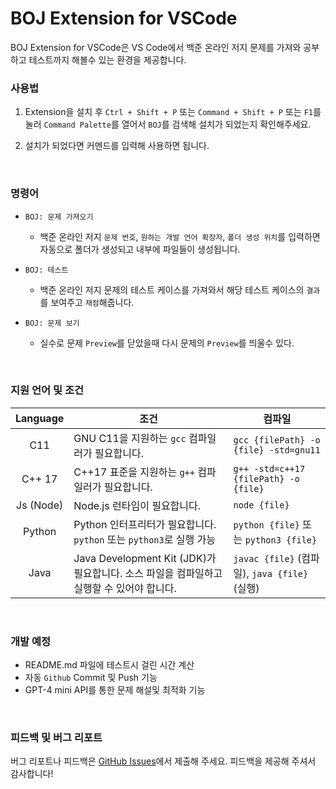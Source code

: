 # BOJ Extension for VSCode

BOJ Extension for VSCode은 VS Code에서 백준 온라인 저지 문제를 가져와 공부하고 테스트까지 해볼수 있는 환경을 제공합니다.

### 사용법

1. Extension을 설치 후 `Ctrl + Shift + P` 또는 `Command + Shift + P` 또는 `F1`를 눌러 `Command Palette`를 열어서 `BOJ`를 검색해 설치가 되었는지 확인해주세요.

2. 설치가 되었다면 커멘드를 입력해 사용하면 됩니다.

<br/>

### 명령어

- `BOJ: 문제 가져오기`

  - 백준 온라인 저지 `문제 번호`, `원하는 개발 언어 확장자`, `폴더 생성 위치`를 입력하면 자동으로 폴더가 생성되고 내부에 파일들이 생성됩니다.
    <br/>

- `BOJ: 테스트`

  - 백준 온라인 저지 문제의 테스트 케이스를 가져와서 해당 테스트 케이스의 `결과`를 보여주고 `채점`해줍니다.
    <br/>

- `BOJ: 문제 보기`
  - 실수로 문제 `Preview`를 닫았을때 다시 문제의 `Preview`를 띄울수 있다.

<br/>

### 지원 언어 및 조건

| Language  | 조건                                                                                     | 컴파일                                        |
| :-------: | ---------------------------------------------------------------------------------------- | --------------------------------------------- |
|    C11    | GNU C11을 지원하는 `gcc` 컴파일러가 필요합니다.                                          | `gcc {filePath} -o {file} -std=gnu11`         |
|  C++ 17   | C++17 표준을 지원하는 `g++` 컴파일러가 필요합니다.                                       | `g++ -std=c++17 {filePath} -o {file}`         |
| Js (Node) | Node.js 런타임이 필요합니다.                                                             | `node {file}`                                 |
|  Python   | Python 인터프리터가 필요합니다. `python` 또는 `python3`로 실행 가능                      | `python {file}` 또는 `python3 {file}`         |
|   Java    | Java Development Kit (JDK)가 필요합니다. 소스 파일을 컴파일하고 실행할 수 있어야 합니다. | `javac {file}` (컴파일), `java {file}` (실행) |

<br/>

### 개발 예정

- README.md 파일에 테스트시 걸린 시간 계산
- 자동 `Github` Commit 및 Push 기능
- GPT-4 mini API를 통한 문제 해설및 최적화 기능

<br/>

### 피드백 및 버그 리포트

버그 리포트나 피드백은 [GitHub Issues](https://github.com/kimdongwoo0930/BOJ-Extenstion-for-VSCode/issues)에서 제출해 주세요. 피드백을 제공해 주셔서 감사합니다!
